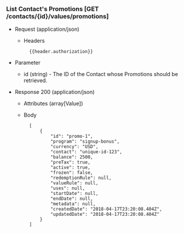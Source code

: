 ### List Contact's Promotions [GET /contacts/{id}/values/promotions]

+ Request (application/json)
    + Headers

            {{header.authorization}}

+ Parameter
    + id (string) - The ID of the Contact whose Promotions should be retrieved.

+ Response 200 (application/json)
    + Attributes (array[Value])

    + Body

            [
                {
                    "id": "promo-1",
                    "program": "signup-bonus",
                    "currency": "USD",
                    "contact": "unique-id-123",
                    "balance": 2500,
                    "preTax": true,
                    "active": true,
                    "frozen": false,
                    "redemptionRule": null,
                    "valueRule": null,
                    "uses": null,
                    "startDate": null,
                    "endDate": null,
                    "metadata": null,
                    "createdDate": "2018-04-17T23:20:08.404Z",
                    "updatedDate": "2018-04-17T23:20:08.404Z"
                }
            ]
